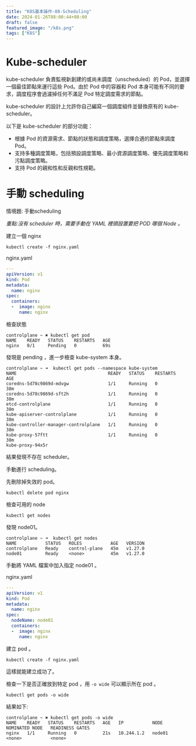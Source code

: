 ```yaml
---
title: "K8S基本操作-08-Scheduling"
date: 2024-01-26T08:00:44+08:00
draft: false
featured_image: "/k8s.png"
tags: ["K8S"]
---
```


# Kube-scheduler

kube-scheduler 負責監視新創建的或尚未調度（unscheduled）的 Pod，並選擇一個最佳節點來運行這些 Pod。由於 Pod 中的容器和 Pod 本身可能有不同的要求，調度程序會過濾掉任何不滿足 Pod 特定調度需求的節點。

kube-scheduler 的設計上允許你自己編寫一個調度組件並替換原有的 kube-scheduler。

以下是 kube-scheduler 的部分功能：

* 根據 Pod 的資源需求、節點的狀態和調度策略，選擇合適的節點來調度 Pod。
* 支持多種調度策略，包括預設調度策略、最小資源調度策略、優先調度策略和污點調度策略。
* 支持 Pod 的親和性和反親和性規範。

# 手動 scheduling

情境題: 手動scheduling

*重點:沒有 scheduler 時，需要手動在 YAML 裡頭設置要把 POD 哪個 Node 。*

建立一個 nginx

```
kubectl create -f nginx.yaml
```

nginx.yaml

```yaml
---
apiVersion: v1
kind: Pod
metadata:
  name: nginx
spec:
  containers:
  -  image: nginx
     name: nginx
```

檢查狀態

```
controlplane ~ ✖ kubectl get pod
NAME    READY   STATUS    RESTARTS   AGE
nginx   0/1     Pending   0          69s
```

發現是 pending ，進一步檢查 kube-system 本身。

```
controlplane ~ ➜  kubectl get pods --namespace kube-system
NAME                                   READY   STATUS    RESTARTS   AGE
coredns-5d78c9869d-mdvgw               1/1     Running   0          38m
coredns-5d78c9869d-sft2h               1/1     Running   0          38m
etcd-controlplane                      1/1     Running   0          38m
kube-apiserver-controlplane            1/1     Running   0          38m
kube-controller-manager-controlplane   1/1     Running   0          38m
kube-proxy-57ftt                       1/1     Running   0          38m
kube-proxy-94x5r 
```

結果發現不存在 scheduler。

手動進行 scheduling。

先刪除掉失效的 pod。

```
kubectl delete pod nginx
```

檢查可用的 node

```
kubectl get nodes
```

發現 node01。

```
controlplane ~ ➜  kubectl get nodes
NAME           STATUS   ROLES           AGE   VERSION
controlplane   Ready    control-plane   45m   v1.27.0
node01         Ready    <none>          45m   v1.27.0
```

手動將 YAML 檔案中加入指定 node01 。

nginx.yaml

```yaml
---
apiVersion: v1
kind: Pod
metadata:
  name: nginx
spec:
  nodeName: node01
  containers:
  -  image: nginx
     name: nginx
```

建立 pod 。

```
kubectl create -f nginx.yaml
```

這樣就能建立成功了。

檢查一下是否正確放到特定 pod ，用 `-o wide` 可以顯示所在 pod 。

```
kubectl get pods -o wide
```

結果如下:

```
controlplane ~ ✖ kubectl get pods -o wide
NAME    READY   STATUS    RESTARTS   AGE   IP           NODE     NOMINATED NODE   READINESS GATES
nginx   1/1     Running   0          21s   10.244.1.2   node01   <none>           <none>
```